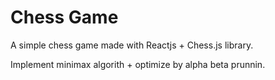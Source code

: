# Chess Game

A simple chess game made with Reactjs + Chess.js library.

Implement minimax algorith + optimize by alpha beta prunnin.
